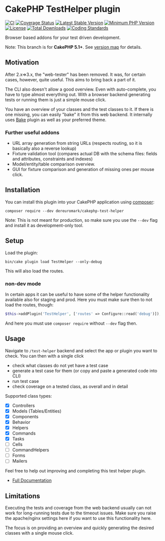 # CakePHP TestHelper plugin
[![CI](https://github.com/dereuromark/cakephp-test-helper/actions/workflows/ci.yml/badge.svg?branch=master)](https://github.com/dereuromark/cakephp-test-helper/actions/workflows/ci.yml?query=branch%3Amaster)
[![Coverage Status](https://img.shields.io/codecov/c/github/dereuromark/cakephp-test-helper/master.svg)](https://codecov.io/github/dereuromark/cakephp-test-helper/branch/master)
[![Latest Stable Version](https://poser.pugx.org/dereuromark/cakephp-test-helper/v/stable.svg)](https://packagist.org/packages/dereuromark/cakephp-test-helper)
[![Minimum PHP Version](https://img.shields.io/badge/php-%3E%3D%208.1-8892BF.svg)](https://php.net/)
[![License](https://poser.pugx.org/dereuromark/cakephp-test-helper/license.svg)](LICENSE)
[![Total Downloads](https://poser.pugx.org/dereuromark/cakephp-test-helper/d/total)](https://packagist.org/packages/dereuromark/cakephp-test-helper)
[![Coding Standards](https://img.shields.io/badge/cs-PSR--2--R-yellow.svg)](https://github.com/php-fig-rectified/fig-rectified-standards)

Browser based addons for your test driven development.

Note: This branch is for **CakePHP 5.1+**. See [version map](https://github.com/dereuromark/cakephp-test-helper/wiki#cakephp-version-map) for details.

## Motivation
After 2.x=>3.x, the "web-tester" has been removed. It was, for certain cases, however, quite useful.
This aims to bring back a part of it.

The CLI also doesn't allow a good overview. Even with auto-complete, you have to type almost everything out.
With a browser backend generating tests or running them is just a simple mouse click.

You have an overview of your classes and the test classes to it. If there is one missing, you can easily "bake" it from this web backend. It internally uses [Bake](https://github.com/cakephp/bake/) plugin as well as your preferred theme.

### Further useful addons
- URL array generation from string URLs (respects routing, so it is basically also a reverse lookup)
- Fixture validation tool (compares actual DB with the schema files: fields and attributes, constraints and indexes)
- Model/entity/table comparison overview.
- GUI for fixture comparison and generation of missing ones per mouse click.

## Installation

You can install this plugin into your CakePHP application using [composer](https://getcomposer.org):
```
composer require --dev dereuromark/cakephp-test-helper
```

Note: This is not meant for production, so make sure you use the `--dev` flag and install it as development-only tool.

## Setup

Load the plugin:
```
bin/cake plugin load TestHelper --only-debug
```

This will also load the routes.

### non-dev mode
In certain apps it can be useful to have some of the helper functionality available also for staging and prod.
Here you must make sure then to not load the routes, though:
```php
$this->addPlugin('TestHelper', ['routes' => Configure::read('debug')]);
```
And here you must use `composer require` without `--dev` flag then.

## Usage
Navigate to `/test-helper` backend and select the app or plugin you want to check.
You can then with a single click
- check what classes do not yet have a test case
- generate a test case for them (or copy and paste a generated code into CLI)
- run test case
- check coverage on a tested class, as overall and in detail

Supported class types:

- [x] Controllers
- [x] Models (Tables/Entities)
- [x] Components
- [x] Behavior
- [x] Helpers
- [x] Commands
- [x] Tasks
- [ ] Cells
- [ ] CommandHelpers
- [ ] Forms
- [ ] Mailers

Feel free to help out improving and completing this test helper plugin.

- [Full Documentation](docs/README.md)

## Limitations
Executing the tests and coverage from the web backend usually can not work for long-running tests due to the timeout issues.
Make sure you raise the apache/nginx settings here if you want to use this functionality here.

The focus is on providing an overview and quickly generating the desired classes with a single mouse click.
